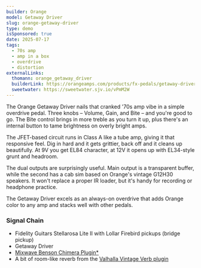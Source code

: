 ```yaml
---
builder: Orange
model: Getaway Driver
slug: orange-getaway-driver
type: demo
isSponsored: true
date: 2025-07-17
tags:
  - 70s amp
  - amp in a box
  - overdrive
  - distortion
externalLinks:
  thomann: orange_getaway_driver
  builderLink: https://orangeamps.com/products/fx-pedals/getaway-driver/
  sweetwater: https://sweetwater.sjv.io/vPmM2W
---
```


The Orange Getaway Driver nails that cranked '70s amp vibe in a simple overdrive pedal. Three knobs – Volume, Gain, and Bite – and you're good to go. The Bite control brings in more treble as you turn it up, plus there's an internal button to tame brightness on overly bright amps.

The JFET-based circuit runs in Class A like a tube amp, giving it that responsive feel. Dig in hard and it gets grittier, back off and it cleans up beautifully. At 9V you get EL84 character, at 12V it opens up with EL34-style grunt and headroom.

The dual outputs are surprisingly useful. Main output is a transparent buffer, while the second has a cab sim based on Orange's vintage G12H30 speakers. It won't replace a proper IR loader, but it's handy for recording or headphone practice.

The Getaway Driver excels as an always-on overdrive that adds Orange color to any amp and stacks well with other pedals.

### Signal Chain

- Fidelity Guitars Stellarosa Lite II with Lollar Firebird pickups (bridge pickup)
- Getaway Driver
- [Mixwave Benson Chimera Plugin*](https://sweetwater.sjv.io/B0N2PL)
- A bit of room-like reverb from the [Valhalla Vintage Verb plugin](https://valhalladsp.com/shop/reverb/valhalla-vintage-verb/)
